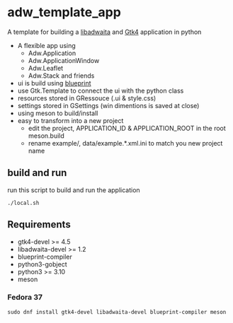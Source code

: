 # adw_template_app
A template for building a [libadwaita](https://gnome.pages.gitlab.gnome.org/libadwaita/doc/main/index.html) and [Gtk4](https://docs.gtk.org/gtk4/index.html) application in python

* A flexible app using 
  * Adw.Application
  * Adw.ApplicationWindow
  * Adw.Leaflet
  * Adw.Stack and friends
* ui is build using [blueprint](https://jwestman.pages.gitlab.gnome.org/blueprint-compiler/)
* use Gtk.Template to connect the ui with the python class
* resources stored in GRessouce (.ui & style.css)
* settings stored in GSettings (win dimentions is saved at close)
* using meson to build/install
* easy to transform into a new project
  * edit the project, APPLICATION_ID & APPLICATION_ROOT in the root meson.build
  * rename example/, data/example.*.xml.ini to match you new project name
  


## build and run

run this script to build and run the application

```
./local.sh
```

## Requirements

* gtk4-devel >= 4.5
* libadwaita-devel >= 1.2
* blueprint-compiler
* python3-gobject
* python3 >= 3.10
* meson

### Fedora 37

```
sudo dnf install gtk4-devel libadwaita-devel blueprint-compiler meson
```
